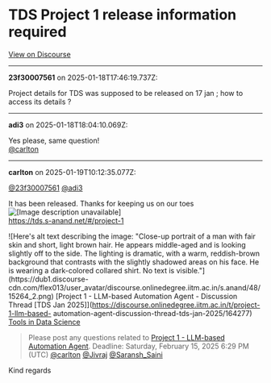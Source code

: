 # TDS Project 1 release information required

[View on Discourse](https://discourse.onlinedegree.iitm.ac.in/t/tds-project-1-release-information-required/164214)

---
**23f30007561** on 2025-01-18T17:46:19.737Z:

Project details for TDS was supposed to be released on 17 jan ; how to access
its details ?



---
**adi3** on 2025-01-18T18:04:10.069Z:

Yes please, same question!  
[@carlton](/u/carlton)



---
**carlton** on 2025-01-19T10:12:35.077Z:

[@23f30007561](/u/23f30007561) [@adi3](/u/adi3)

It has been released. Thanks for keeping us on our toes ![[Image description
unavailable]](https://emoji.discourse-cdn.com/google/wink.png?v=12)  
<https://tds.s-anand.net/#/project-1>

![Here's alt text describing the image: "Close-up portrait of a man with fair
skin and short, light brown hair. He appears middle-aged and is looking
slightly off to the side. The lighting is dramatic, with a warm, reddish-brown
background that contrasts with the slightly shadowed areas on his face. He is
wearing a dark-colored collared shirt. No text is
visible."](https://dub1.discourse-
cdn.com/flex013/user_avatar/discourse.onlinedegree.iitm.ac.in/s.anand/48/15264_2.png)
[Project 1 - LLM-based Automation Agent - Discussion Thread [TDS Jan
2025]](https://discourse.onlinedegree.iitm.ac.in/t/project-1-llm-based-
automation-agent-discussion-thread-tds-jan-2025/164277) [Tools in Data
Science](/c/courses/tds-kb/34)

> Please post any questions related to [Project 1 - LLM-based Automation
> Agent](https://tds.s-anand.net/#/project-1). Deadline: Saturday, February
> 15, 2025 6:29 PM (UTC) [@carlton](/u/carlton) [@Jivraj](/u/jivraj)
> [@Saransh_Saini](/u/saransh_saini)

Kind regards



